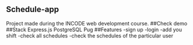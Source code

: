 ## Schedule-app
Project made during the INCODE web development course.
##Check demo
##Stack
Express.js
PostgreSQL
Pug
##Features
-sign up
-login
-add you shift
-check all schedules
-check the schedules of the particular user
